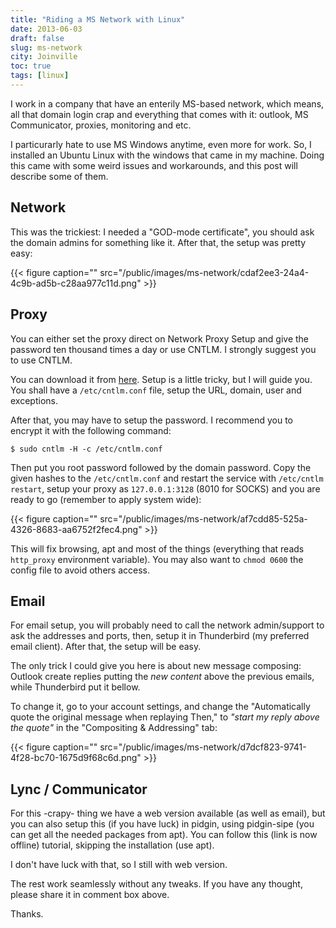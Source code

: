```yaml
---
title: "Riding a MS Network with Linux"
date: 2013-06-03
draft: false
slug: ms-network
city: Joinville
toc: true
tags: [linux]
---
```


I work in a company that have an enterily MS-based network, which means, all that domain login crap and everything that comes with it: outlook, MS Communicator, proxies, monitoring and etc.

I particurarly hate to use MS Windows anytime, even more for work. So, I installed an Ubuntu Linux with the windows that came in my machine. Doing this came with some weird issues and workarounds, and this post will describe some of them.

## Network

This was the trickiest: I needed a "GOD-mode certificate", you should ask the domain admins for something like it. After that, the setup was pretty easy:

{{< figure caption="" src="/public/images/ms-network/cdaf2ee3-24a4-4c9b-ad5b-c28aa977c11d.png" >}}

## Proxy

You can either set the proxy direct on Network Proxy Setup and give the password ten thousand times a day or use CNTLM. I strongly suggest you to use CNTLM.

You can download it from [here](https://sourceforge.net/projects/cntlm/files/cntlm/cntlm%200.92.3/). Setup is a little tricky, but I will guide you. You shall have a `/etc/cntlm.conf` file, setup the URL, domain, user and exceptions.

After that, you may have to setup the password. I recommend you to encrypt it with the following command:

```
$ sudo cntlm -H -c /etc/cntlm.conf
```

Then put you root password followed by the domain password. Copy the given hashes to the `/etc/cntlm.conf` and restart the service with `/etc/cntlm restart`, setup your proxy as `127.0.0.1:3128` (8010 for SOCKS) and you are ready to go (remember to apply system wide):

{{< figure caption="" src="/public/images/ms-network/af7cdd85-525a-4326-8683-aa6752f2fec4.png" >}}

This will fix browsing, apt and most of the things (everything that reads `http_proxy` environment variable). You may also want to `chmod 0600` the config file to avoid others access.

## Email

For email setup, you will probably need to call the network admin/support to ask the addresses and ports, then, setup it in Thunderbird (my preferred email client). After that, the setup will be easy.

The only trick I could give you here is about new message composing: Outlook create replies putting the *new content* above the previous emails, while Thunderbird put it bellow.

To change it, go to your account settings, and change the "Automatically quote the original message when replaying Then," to *"start my reply above the quote"* in the "Compositing & Addressing" tab:

{{< figure caption="" src="/public/images/ms-network/d7dcf823-9741-4f28-bc70-1675d9f68c6d.png" >}}

## Lync / Communicator

For this -crapy- thing we have a web version available (as well as email), but you can also setup this (if you have luck) in pidgin, using pidgin-sipe (you can get all the needed packages from apt). You can follow this (link is now offline) tutorial, skipping the installation (use apt).

I don't have luck with that, so I still with web version.

The rest work seamlessly without any tweaks. If you have any thought, please share it in comment box above.

Thanks.
